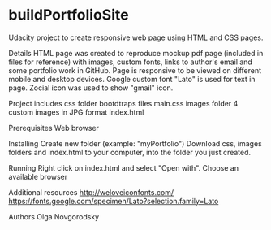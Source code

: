 # buildPortfolioSite
Udacity project to create responsive web page using HTML and CSS pages. 

Details
HTML page was created to reproduce mockup pdf page (included in files for reference) with images, custom fonts, links to author's email and some portfolio work in GitHub. Page is responsive to be viewed on different mobile and desktop devices. Google custom font "Lato" is used for text in page. Zocial icon was used to show "gmail" icon.

Project includes
  css folder 
     bootdtraps files
     main.css
  images folder
    4 custom images in JPG format
  index.html

Prerequisites
  Web browser

Installing
  Create new folder (example: "myPortfolio")
  Download css, images folders and index.html to your computer, into the folder you just created.
  
Running
  Right click on index.html and select "Open with". Choose an available browser

Additional resources
  http://weloveiconfonts.com/
  https://fonts.google.com/specimen/Lato?selection.family=Lato
  
Authors
  Olga Novgorodsky
